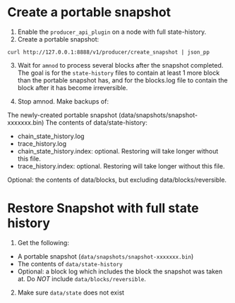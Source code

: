 # Create a portable snapshot

1. Enable the `producer_api_plugin` on a node with full state-history.
2. Create a portable snapshot:
```
curl http://127.0.0.1:8888/v1/producer/create_snapshot | json_pp
```

3. Wait for `amnod` to process several blocks after the snapshot completed. The goal is for the `state-history` files to contain at least 1 more block than the portable snapshot has, and for the blocks.log file to contain the block after it has become irreversible.

4. Stop amnod.
Make backups of:

The newly-created portable snapshot (data/snapshots/snapshot-xxxxxxx.bin)
The contents of data/state-history:

- chain_state_history.log
- trace_history.log
- chain_state_history.index: optional. Restoring will take longer without this file.
- trace_history.index: optional. Restoring will take longer without this file.

Optional: the contents of data/blocks, but excluding data/blocks/reversible.

# Restore Snapshot with full state history

1. Get the following:

- A portable snapshot (`data/snapshots/snapshot-xxxxxxx.bin`)
- The contents of `data/state-history`
- Optional: a block log which includes the block the snapshot was taken at. Do *NOT* include `data/blocks/reversible`.

2. Make sure `data/state` does not exist

